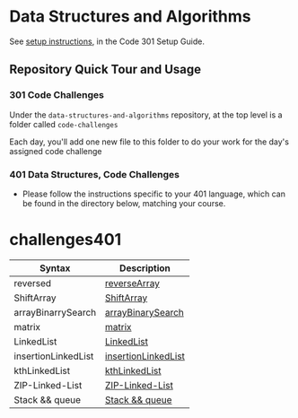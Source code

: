 # Data Structures and Algorithms

See [setup instructions](https://codefellows.github.io/setup-guide/code-301/3-code-challenges), in the Code 301 Setup Guide.

## Repository Quick Tour and Usage

### 301 Code Challenges

Under the `data-structures-and-algorithms` repository, at the top level is a folder called `code-challenges`

Each day, you'll add one new file to this folder to do your work for the day's assigned code challenge

### 401 Data Structures, Code Challenges

- Please follow the instructions specific to your 401 language, which can be found in the directory below, matching your course.


# challenges401

| Syntax      | Description |
| ----------- | ----------- |
| reversed|[reverseArray](./codeChallenges401/array-reverse/README.md)|
|ShiftArray|[ShiftArray](./codeChallenges401/array-reverse/array-insert-shift/README.md) |
|arrayBinarrySearch|[arrayBinarySearch](./codeChallenges401/array-binary-search/README.md)| 
|matrix |[matrix](./codeChallenges401/maxtrix/REDME.md)|
|LinkedList |[LinkedList](codeChallenges401/linkedlist/README.md)|
|insertionLinkedList|[insertionLinkedList](codeChallenges401/insertionLinkedlist/README.md)|
|kthLinkedList |[kthLinkedList](codeChallenges401/Kht/README.md)|
|ZIP-Linked-List |[ZIP-Linked-List](codeChallenges401/linked-list-zip/README.md)|
|Stack && queue|[Stack && queue](codeChallenges401/stack-and-queue/README.md)|
